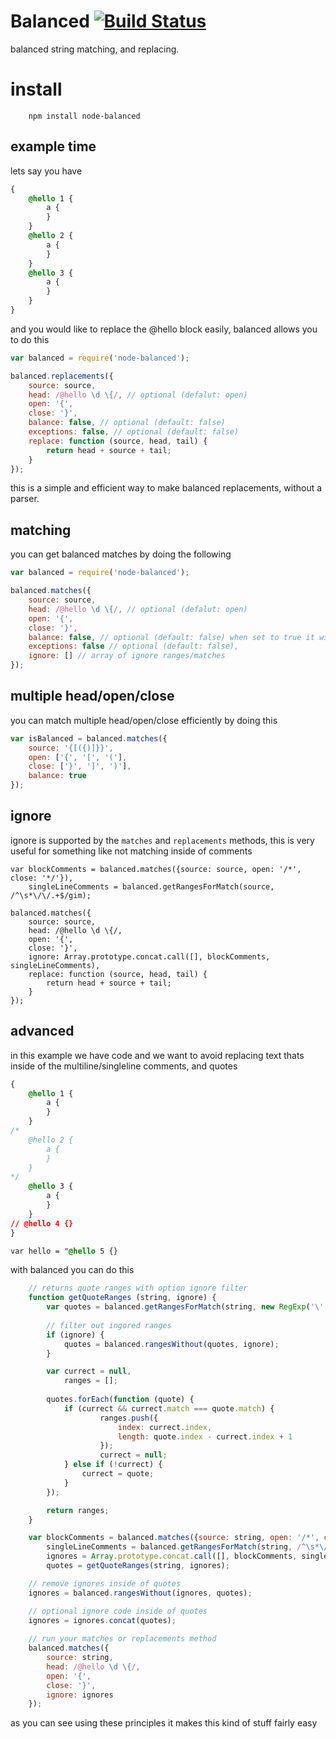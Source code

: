 # Balanced [![Build Status](https://travis-ci.org/icodeforlove/node-balanced.png?branch=master)](https://travis-ci.org/icodeforlove/node-balanced)

balanced string matching, and replacing.

# install

```
	npm install node-balanced
```

## example time

lets say you have

```css
{
	@hello 1 {
		a {
		}
	}
	@hello 2 {
		a {
		}
	}
	@hello 3 {
		a {
		}
	}
}
```

and you would like to replace the @hello block easily, balanced allows you to do this

```javascript
var balanced = require('node-balanced');

balanced.replacements({
	source: source,
	head: /@hello \d \{/, // optional (defalut: open)
	open: '{',
	close: '}',
	balance: false, // optional (default: false)
	exceptions: false, // optional (default: false)
	replace: function (source, head, tail) {
		return head + source + tail;
	}
});
```

this is a simple and efficient way to make balanced replacements, without a parser.

## matching

you can get balanced matches by doing the following

```javascript
var balanced = require('node-balanced');

balanced.matches({
	source: source,
	head: /@hello \d \{/, // optional (defalut: open)
	open: '{',
	close: '}',
	balance: false, // optional (default: false) when set to true it will return `null` when there is an error
	exceptions: false // optional (default: false),
	ignore: [] // array of ignore ranges/matches
});
```

## multiple head/open/close

you can match multiple head/open/close efficiently by doing this

```javascript
var isBalanced = balanced.matches({
	source: '{[({)]}}',
	open: ['{', '[', '('],
	close: ['}', ']', ')'],
	balance: true
});
```
## ignore
ignore is supported by the `matches` and `replacements` methods, this is very useful for something like not matching inside of comments

```
var blockComments = balanced.matches({source: source, open: '/*', close: '*/'}),
	singleLineComments = balanced.getRangesForMatch(source, /^\s*\/\/.+$/gim);

balanced.matches({
	source: source,
	head: /@hello \d \{/,
	open: '{',
	close: '}',
	ignore: Array.prototype.concat.call([], blockComments, singleLineComments),
	replace: function (source, head, tail) {
		return head + source + tail;
	}
});
```

## advanced

in this example we have code and we want to avoid replacing text thats inside of the multiline/singleline comments, and quotes

```css
{
	@hello 1 {
		a {
		}
	}
/*
	@hello 2 {
		a {
		}
	}
*/
	@hello 3 {
		a {
		}
	}
// @hello 4 {}
}

var hello = "@hello 5 {}
```

with balanced you can do this

```javascript
	// returns quote ranges with option ignore filter
	function getQuoteRanges (string, ignore) {
		var quotes = balanced.getRangesForMatch(string, new RegExp('\'|"', 'g'));
		
		// filter out ingored ranges
		if (ignore) {
			quotes = balanced.rangesWithout(quotes, ignore);
		}

		var currect = null,
			ranges = [];
	
		quotes.forEach(function (quote) {
			if (currect && currect.match === quote.match) {
					ranges.push({
						index: currect.index,
						length: quote.index - currect.index + 1
					});
					currect = null;
			} else if (!currect) {
				currect = quote;
			}
		});

		return ranges;
	}

	var blockComments = balanced.matches({source: string, open: '/*', close: '*/'}),
		singleLineComments = balanced.getRangesForMatch(string, /^\s*\/\/.+$/gim),
		ignores = Array.prototype.concat.call([], blockComments, singleLineComments),
		quotes = getQuoteRanges(string, ignores);

	// remove ignores inside of quotes
	ignores = balanced.rangesWithout(ignores, quotes);

	// optional ignore code inside of quotes
	ignores = ignores.concat(quotes);
	
	// run your matches or replacements method
	balanced.matches({
		source: string,
		head: /@hello \d \{/,
		open: '{',
		close: '}',
		ignore: ignores
	});
```

as you can see using these principles it makes this kind of stuff fairly easy